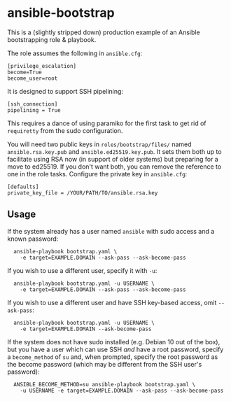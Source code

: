 # ansible-bootstrap
This is a (slightly stripped down) production example of an Ansible
bootstrapping role & playbook.

The role assumes the following in `ansible.cfg`:
```
[privilege_escalation]
become=True
become_user=root
```

It is designed to support SSH pipelining:
```
[ssh_connection]
pipelining = True
```

This requires a dance of using paramiko for the first task to get rid of
`requiretty` from the sudo configuration.

You will need two public keys in `roles/bootstrap/files/` named
`ansible.rsa.key.pub` and `ansible.ed25519.key.pub`.  It sets them both
up to facilitate using RSA now (in support of older systems) but preparing for
a move to ed25519.  If you don't want both, you can remove the reference to
one in the role tasks.  Configure the private key in `ansible.cfg`:
```
[defaults]
private_key_file = /YOUR/PATH/TO/ansible.rsa.key
```

## Usage

If the system already has a user named `ansible` with sudo access and a
known password:
```
  ansible-playbook bootstrap.yaml \
    -e target=EXAMPLE.DOMAIN --ask-pass --ask-become-pass
```

If you wish to use a different user, specify it with `-u`:
```
  ansible-playbook bootstrap.yaml -u USERNAME \
    -e target=EXAMPLE.DOMAIN --ask-pass --ask-become-pass
```

If you wish to use a different user and have SSH key-based access, omit
`--ask-pass`:
```
  ansible-playbook bootstrap.yaml -u USERNAME \
    -e target=EXAMPLE.DOMAIN --ask-become-pass
```

If the system does not have sudo installed (e.g. Debian 10 out of the box),
but you have a user which can use SSH _and_ have a root password, specify a
`become_method` of `su` and, when prompted, specify the root password as the
become password (which may be different from the SSH user's password):
```
  ANSIBLE_BECOME_METHOD=su ansible-playbook bootstrap.yaml \
    -u USERNAME -e target=EXAMPLE.DOMAIN --ask-pass --ask-become-pass
```
